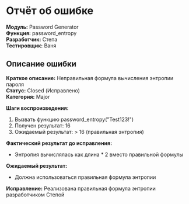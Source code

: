 # Отчёт об ошибке

**Модуль:** Password Generator  
**Функция:** password_entropy  
**Разработчик:** Степа  
**Тестировщик:** Ваня

## Описание ошибки
**Краткое описание:** Неправильная формула вычисления энтропии пароля  
**Статус:** Closed (Исправлено)  
**Категория:** Major  

**Шаги воспроизведения:**
1. Вызвать функцию password_entropy("Test123!")
2. Получен результат: 16
3. Ожидаемый результат: > 16 (правильная энтропия)

**Фактический результат до исправления:** 
- Энтропия вычислялась как длина * 2 вместо правильной формулы

**Ожидаемый результат:**
- Должна использоваться правильная формула энтропии

**Исправление:** Реализована правильная формула энтропии разработчиком Степой
